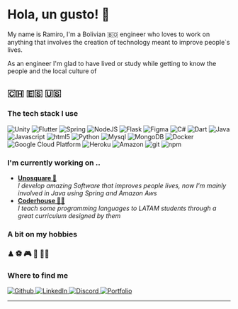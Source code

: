 <h1>Hola, un gusto! 👋</h1>

<p>My name is Ramiro, I'm a Bolivian 🇧🇴 engineer who loves to work on anything that involves the creation of technology meant to
improve people`s lives.</p>
<p>As an engineer I'm glad to have lived or study while getting to know the people and the local culture of </p>
<h2> 🇨🇭 🇪🇸 🇺🇸</h2>

<h3>The tech stack I use</h3>
<p>
  <img alt="Unity" src="https://img.shields.io/badge/Unity-100000?style=for-the-badge&logo=unity&logoColor=white" />
  <img alt="Flutter" src="https://img.shields.io/badge/-Flutter-7bb5f3?style=for-the-badge&logo=flutter&logoColor=white"/>
  <img alt="Spring" src="https://img.shields.io/badge/Spring-6DB33F?style=for-the-badge&logo=spring&logoColor=white" />
  <img alt="NodeJS" src="https://img.shields.io/badge/Node.js-43853D?style=for-the-badge&logo=node.js&logoColor=white" />
  <img alt="Flask" src="https://img.shields.io/badge/Flask-000000?style=for-the-badge&logo=flask&logoColor=white"/>
   <img alt="Figma" src="https://img.shields.io/badge/Figma-100000?style=for-the-badge&logo=dart&logoColor=white" />

  <img alt="C#" src="https://img.shields.io/badge/C%23-239120?style=for-the-badge&logo=c-sharp&logoColor=white" />
  <img alt="Dart" src="https://img.shields.io/badge/-Dart-02569B?style=for-the-badge&logo=dart&logoColor=white"/>
  <img alt="Java" src="https://img.shields.io/badge/Java-ED8B00?style=for-the-badge&logo=java&logoColor=white" />
  <img alt="Javascript" src="https://img.shields.io/badge/JavaScript-F7DF1E?style=for-the-badge&logo=javascript&logoColor=black" />
  <img alt="html5" src="https://img.shields.io/badge/-HTML5-E34F26?style=for-the-badge&logo=html5&logoColor=white" />
  <img alt="Python" src="https://img.shields.io/badge/-Python-45709e?style=for-the-badge&logo=python&logoColor=f8d45e"/> 

  <img alt="Mysql" src="https://img.shields.io/badge/MySQL-00000F?style=for-the-badge&logo=mysql&logoColor=white" />
  <img alt="MongoDB" src="https://img.shields.io/badge/MongoDB-4EA94B?style=for-the-badge&logo=mongodb&logoColor=white" />

  <img alt="Docker" src="https://img.shields.io/badge/-Docker-46a2f1?style=for-the-badge&logo=docker&logoColor=white" />
  <img alt="Google Cloud Platform" src="https://img.shields.io/badge/-Google_Cloud_Platform-1a73e8?style=for-the-badge&logo=google-cloud&logoColor=white" />
  <img alt="Heroku" src="https://img.shields.io/badge/-Heroku-430098?style=for-the-badge&logo=heroku&logoColor=white" />
  <img alt="Amazon" src="https://img.shields.io/badge/Amazon_AWS-232F3E?style=for-the-badge&logo=amazon-aws&logoColor=white" />

  <img alt="git" src="https://img.shields.io/badge/-Git-F05032?style=for-the-badge&logo=git&logoColor=white" />
  <img alt="npm" src="https://img.shields.io/badge/-NPM-CB3837?style=for-the-badge&logo=npm&logoColor=white" />

</p>
<h3>I'm currently working on ..</h3>
<ul>
  <li><a href="https://www.unosquare.com/"><b>Unosquare 🦄</b></a><br/><i>I develop amazing Software that improves people lives, now I'm mainly involved in Java using Spring and Amazon Aws</i></li>
  <li><a href="https://latam.coderhouse.com"><b>Coderhouse 👨‍🏫</b></a><br/><i>I teach some programming languages to LATAM students through a great curriculum designed by them</i></li>
</ul>

<h3>A bit on my hobbies</h3>
<h3>♟ ⚽ ️🎮 🛌 🧑‍💻</h3>

<h3>Where to find me</h3>
<p>
<a href="https://github.com/zphoenixz" target="_blank">
<img alt="Github" src="https://img.shields.io/badge/Zphoenixz-%2312100E.svg?&style=for-the-badge&logo=Github&logoColor=white" />
</a> 
<a href="https://www.linkedin.com/in/ramiro-valdez/" target="_blank">
<img alt="LinkedIn" src="https://img.shields.io/badge/Ramiro_Valdez-%230077B5.svg?&style=for-the-badge&logo=linkedin&logoColor=white" />
</a> 
<a href="https://discord.com/channels/@me" target="_blank">
<img alt="Discord" src="https://img.shields.io/badge/zphoenixz_4158-7289DA?style=for-the-badge&logo=discord&logoColor=white" />
</a> 

<a href="https://bit.ly/ramiro-portfolio" target="_blank">
<img alt="Portfolio" src="https://img.shields.io/badge/my_portfolio-%23EA6568.svg?&style=for-the-badge&logo=portfolio&logoColor=white" />
</a>
</p>


------------
